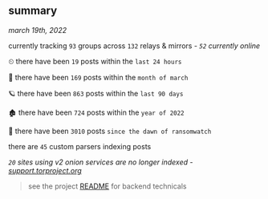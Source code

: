 
## summary
_march 19th, 2022_

currently tracking `93` groups across `132` relays & mirrors - _`52` currently online_

⏲ there have been `19` posts within the `last 24 hours`

🦈 there have been `169` posts within the `month of march`

🪐 there have been `863` posts within the `last 90 days`

🏚 there have been `724` posts within the `year of 2022`

🦕 there have been `3010` posts `since the dawn of ransomwatch`

there are `45` custom parsers indexing posts

_`20` sites using v2 onion services are no longer indexed - [support.torproject.org](https://support.torproject.org/onionservices/v2-deprecation/)_

> see the project [README](https://github.com/thetanz/ransomwatch#ransomwatch--) for backend technicals
